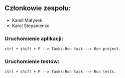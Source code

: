 ## Członkowie zespołu:
- Kamil Matysek
- Karol Stepanienko

### Uruchomienie aplikacji:
```
ctrl + shift + P --> Tasks:Run task --> Run project.
```

### Uruchomienie testów:
```
ctrl + shift + P --> Tasks:Run task --> Run tests.
```
